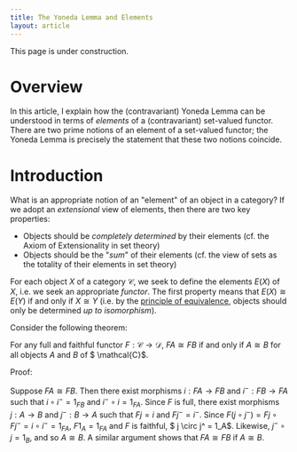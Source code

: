 ```yaml
---
title: The Yoneda Lemma and Elements
layout: article
---
```


This page is under construction.

# Overview

In this article, I explain how the (contravariant) Yoneda Lemma can be
understood in terms of *elements* of a (contravariant) set-valued functor.
There are two prime notions of an element of a set-valued functor; the Yoneda
Lemma is precisely the statement that these two notions coincide.

# Introduction

What is an appropriate notion of an "element" of an object in a category? If we
adopt an *extensional* view of elements, then there are two key properties:

* Objects should be *completely determined* by their elements (cf. the Axiom of
Extensionality in set theory)
* Objects should be the "*sum*" of their elements (cf. the view of sets as the
totality of their elements in set theory)

For each object $X$ of a category $\mathcal{C}$, we seek to define the elements
$E(X)$ of $X$, i.e. we seek an appropriate *functor*. The first property means
that $E(X) \cong E(Y)$ if and only if $X \cong Y$ (i.e. by the [principle of
equivalence](https://ncatlab.org/nlab/show/principle+of+equivalence), objects
should only be determined *up to isomorphism*).

Consider the following theorem:

For any full and faithful functor $F : \mathcal{C} \rightarrow \mathcal{D}$, $F
A \cong FB$ if and only if $A \cong B$ for all objects $A$ and $B$ of $
\mathcal{C}$.

Proof:

Suppose $FA \cong FB$. Then there exist morphisms $i : FA \rightarrow FB$ and
$i^- : FB \rightarrow FA$ such that $i \circ i^- = 1_{FB}$ and $i^- \circ i =
1_{FA}$. Since $F$ is full, there exist morphisms $j : A \rightarrow B$ and $j^-
: B \rightarrow A$ such that $Fj = i$ and $Fj^- = i^-$. Since $F(j \circ j^-)
= Fj \circ Fj^- = i \circ i^- = 1_{FA}$, $F1_A = 1_{FA}$ and $F$ is faithful, $
j \circ j^ = 1_A$. Likewise, $j^- \circ j = 1_B$, and so $A \cong B$. A similar
argument shows that $FA \cong FB$ if $A \cong B$.
